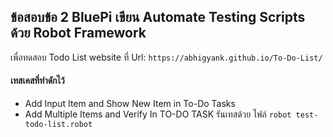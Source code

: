 ## ข้อสอบข้อ 2 BluePi เขียน Automate Testing Scripts ด้วย Robot Framework

เพื่อทดสอบ Todo List website ที่ Url: ``` https://abhigyank.github.io/To-Do-List/ ```
#### เทสเคสที่ทำดักไว้
- Add Input Item and Show New Item in To-Do Tasks
- Add Multiple Items and Verify In TO-DO TASK
รันเทสด้วย ไฟล์ ``` robot test-todo-list.robot ```
